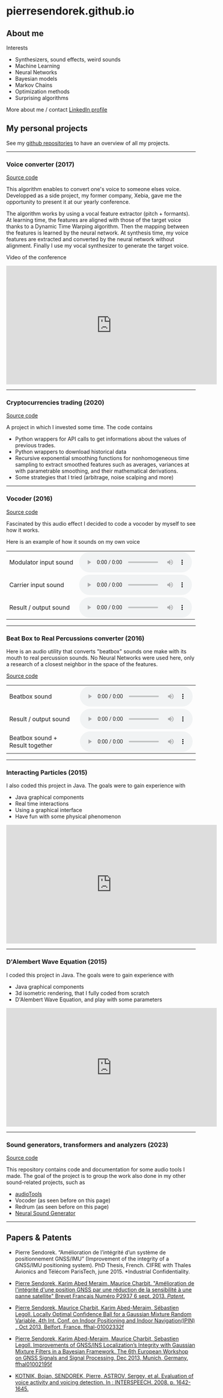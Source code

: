 # pierresendorek.github.io

## About me
Interests
* Synthesizers, sound effects, weird sounds
* Machine Learning
* Neural Networks
* Bayesian models
* Markov Chains
* Optimization methods
* Surprising algorithms


More about me / contact [LinkedIn profile](https://www.linkedin.com/in/pierresendorek/)

## My personal projects

See my [github repositories](https://github.com/pierresendorek?tab=repositories) to have an overview of all my projects.

---
### Voice converter (2017)

[Source code](https://github.com/pierresendorek/voice_converter)

This algorithm enables to convert one's voice to someone elses voice. Developped as a side project, my former company, Xebia, gave me the opportunity to present it at our yearly conference.

The algorithm works by using a vocal feature extractor (pitch + formants).
At learning time, the features are aligned with those of the target voice thanks to a Dynamic Time Warping algorithm. Then the mapping between the features is learned by the neural network. At synthesis time, my voice features are extracted and converted by the neural network without alignment. Finally I use my vocal synthesizer to generate the target voice.



Video of the conference

<iframe width="560" height="315" src="https://www.youtube.com/embed/jjdS0HGN3Js?si=3GBJl5-9WIJSRkOM" title="YouTube video player" frameborder="0" allow="accelerometer; autoplay; clipboard-write; encrypted-media; gyroscope; picture-in-picture; web-share" allowfullscreen></iframe>

---
### Cryptocurrencies trading (2020)

[Source code](https://github.com/pierresendorek/cryptocurrencies_trading)

A project in which I invested some time. The code contains
* Python wrappers for API calls to get informations about the values of previous trades.
* Python wrappers to download historical data
* Recursive exponential smoothing functions for nonhomogeneous time sampling to extract smoothed features such as averages, variances at with parametrable smoothing, and their mathematical derivations.
* Some strategies that I tried (arbitrage, noise scalping and more)



---
### Vocoder (2016)

[Source code](https://github.com/pierresendorek/vocoder)


Fascinated by this audio effect I decided to code a vocoder by myself to see how it works.


Here is an example of how it sounds on my own voice

| | |
|---|---|
| Modulator input sound | <audio controls src="https://github.com/pierresendorek/pierresendorek.github.io/raw/main/audio/vocoder/in.mp3"></audio> |
| Carrier input sound | <audio controls src="https://github.com/pierresendorek/pierresendorek.github.io/raw/main/audio/vocoder/carrier.mp3"></audio>|
| Result / output sound |<audio controls src="https://github.com/pierresendorek/pierresendorek.github.io/raw/main/audio/vocoder/out.mp3"></audio>|

---
### Beat Box to Real Percussions converter (2016)

Here is an audio utility that converts "beatbox" sounds one make with its mouth to real percussion sounds. No Neural Networks were used here, only a research of a closest neighbor in the space of the features.

[Source code](https://github.com/pierresendorek/redrum)

| | |
|---|---|
| Beatbox sound | <audio controls src="https://github.com/pierresendorek/pierresendorek.github.io/raw/main/audio/redrum/in.mp3"></audio> |
| Result / output sound | <audio controls src="https://github.com/pierresendorek/pierresendorek.github.io/raw/main/audio/redrum/out.mp3"></audio> |
| Beatbox sound + Result together | <audio controls src="https://github.com/pierresendorek/pierresendorek.github.io/raw/main/audio/redrum/mix.mp3"></audio> |

---
### Interacting Particles (2015)

I also coded this project in Java. The goals were to gain experience with
* Java graphical components
* Real time interactions
* Using a graphical interface
* Have fun with some physical phenomenon

<iframe width="560" height="315" src="https://www.youtube.com/embed/B-DOCRPKvX8?si=Yh07cRVRx6AGGL0_" title="YouTube video player" frameborder="0" allow="accelerometer; autoplay; clipboard-write; encrypted-media; gyroscope; picture-in-picture; web-share" allowfullscreen></iframe>

---
### D'Alembert Wave Equation (2015)
I coded this project in Java. The goals were to gain experience with
* Java graphical components
* 3d isometric rendering, that I fully coded from scratch
* D'Alembert Wave Equation, and play with some parameters

<iframe width="560" height="315" src="https://www.youtube.com/embed/MeQwHqAqhgU?si=XYLxuIkJ_ECK_Cn0" title="YouTube video player" frameborder="0" allow="accelerometer; autoplay; clipboard-write; encrypted-media; gyroscope; picture-in-picture; web-share" allowfullscreen></iframe>

---
### Sound generators, transformers and analyzers (2023)

[Source code](https://github.com/pierresendorek/sound_gen_transform_analyze)

This repository contains code and documentation for some audio tools I made. The goal of the project is to group the work also done in my other sound-related projects, such as
* [audioTools](https://github.com/pierresendorek/audioTools)
* Vocoder (as seen before on this page)
* Redrum (as seen before on this page)
* [Neural Sound Generator](https://github.com/pierresendorek/neural_sound_generator)



---
## Papers & Patents

* Pierre Sendorek. “Amélioration de l’intégrité d’un système de positionnement GNSS/IMU” (Improvement of the integrity of a GNSS/IMU positioning system). PhD Thesis, French. CIFRE with Thales Avionics and Télécom ParisTech, june 2015. *Industrial Confidentiality.

* [Pierre Sendorek, Karim Abed Meraim, Maurice Charbit. "Amélioration de l'intégrité d'une position GNSS par une réduction de la sensibilité à une panne satellite" Brevet Français Numéro P2937 6 sept. 2013. *Patent*.](https://data.inpi.fr/brevets/FR3010533)

* [Pierre Sendorek, Maurice Charbit, Karim Abed-Meraim, Sébastien Legoll. Locally Optimal Confidence Ball for a Gaussian Mixture Random Variable. 4th Int. Conf. on Indoor Positioning and
Indoor Navigation(IPIN)„ Oct 2013, Belfort, France. ffhal-01002332f](https://hal.science/hal-01002332/document)

* [Pierre Sendorek, Karim Abed-Meraim, Maurice Charbit, Sebastien Legoll. Improvements of
GNSS/INS Localization’s Integrity with Gaussian Mixture Filters in a Bayesian Framework. The
6th European Workshop on GNSS Signals and Signal Processing, Dec 2013, Munich, Germany. ffhal01002195f](https://hal.science/hal-01002195/document)

* [KOTNIK, Bojan, SENDOREK, Pierre, ASTROV, Sergey, et al. Evaluation of voice activity and voicing detection. In : INTERSPEECH. 2008. p. 1642-1645.](https://d1wqtxts1xzle7.cloudfront.net/41160102/Evaluation_of_voice_activity_and_voicing20160114-31021-boerdj.pdf20160114-19908-1wdcvrm-libre.pdf?1452833976=&response-content-disposition=inline%3B+filename%3DEvaluation_of_voice_activity_and_voicing.pdf&Expires=1707428828&Signature=MMaWr7EDAirAHO0hZPSwTFzaDxCCVhzrku6T3uFS-kWbLVFLiyjcPExVc02x60BfTP5h992eQo3ZDRN4kUeDNqEnZTdu4jviF~EbdUIYQc0B4kH6HlBVD9ROCAlhup-ELltlD4n1b4zZ45geXuGwZCwKZZTgDb-vLSqg-ARk71~yPMhR0NTN3BCqUkIDRhjCVdQF7hYLzQX58frjmD9G2OpV2JlQx48c-jscEoTNmWRWO4pxl0obwsbx~umg1X4N3IdZFGR5fFVqiCVe-ahgf4rKMPMKGdzvxRJMID36~3MYC~eOltNz7G895pLGMe5zl-OGKQqs3O--b6-pMnRq0w__&Key-Pair-Id=APKAJLOHF5GGSLRBV4ZA)

